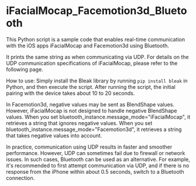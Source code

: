 # iFacialMocap_Facemotion3d_Bluetooth

This Python script is a sample code that enables real-time communication with the iOS apps iFacialMocap and Facemotion3d using Bluetooth.

It prints the same string as when communicating via UDP.
For details on the UDP communication specifications of iFacialMocap, please refer to the following page.

How to use:
Simply install the Bleak library by running `pip install bleak` in Python, and then execute the script.
After running the script, the initial pairing with the device takes about 10 to 20 seconds.

In Facemotion3d, negative values may be sent as BlendShape values.
However, iFacialMocap is not designed to handle negative BlendShape values.
When you set bluetooth_instance.message_mode="iFacialMocap", it retrieves a string that ignores negative values.
When you set bluetooth_instance.message_mode="Facemotion3d", it retrieves a string that takes negative values into account.


In practice, communication using UDP results in faster and smoother performance. However, UDP can sometimes fail due to firewall or network issues. In such cases, Bluetooth can be used as an alternative. For example, it's recommended to first attempt communication via UDP, and if there is no response from the iPhone within about 0.5 seconds, switch to a Bluetooth connection.

